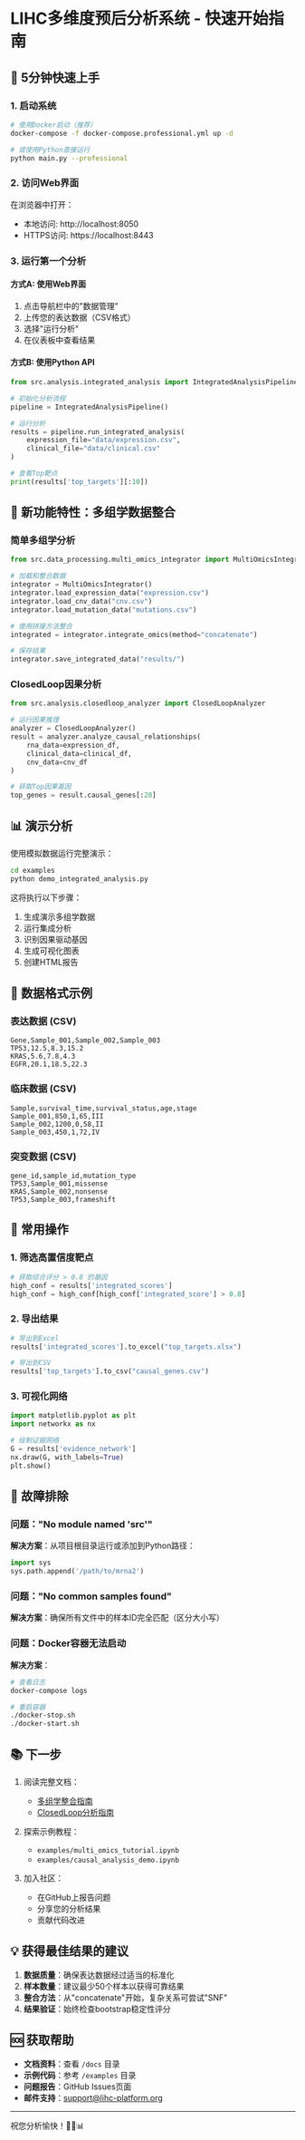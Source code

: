 # LIHC多维度预后分析系统 - 快速开始指南

## 🚀 5分钟快速上手

### 1. 启动系统

```bash
# 使用Docker启动（推荐）
docker-compose -f docker-compose.professional.yml up -d

# 或使用Python直接运行
python main.py --professional
```

### 2. 访问Web界面

在浏览器中打开：
- 本地访问: http://localhost:8050
- HTTPS访问: https://localhost:8443

### 3. 运行第一个分析

#### 方式A: 使用Web界面
1. 点击导航栏中的"数据管理"
2. 上传您的表达数据（CSV格式）
3. 选择"运行分析"
4. 在仪表板中查看结果

#### 方式B: 使用Python API

```python
from src.analysis.integrated_analysis import IntegratedAnalysisPipeline

# 初始化分析流程
pipeline = IntegratedAnalysisPipeline()

# 运行分析
results = pipeline.run_integrated_analysis(
    expression_file="data/expression.csv",
    clinical_file="data/clinical.csv"
)

# 查看Top靶点
print(results['top_targets'][:10])
```

## 🧬 新功能特性：多组学数据整合

### 简单多组学分析

```python
from src.data_processing.multi_omics_integrator import MultiOmicsIntegrator

# 加载和整合数据
integrator = MultiOmicsIntegrator()
integrator.load_expression_data("expression.csv")
integrator.load_cnv_data("cnv.csv")
integrator.load_mutation_data("mutations.csv")

# 使用拼接方法整合
integrated = integrator.integrate_omics(method="concatenate")

# 保存结果
integrator.save_integrated_data("results/")
```

### ClosedLoop因果分析

```python
from src.analysis.closedloop_analyzer import ClosedLoopAnalyzer

# 运行因果推理
analyzer = ClosedLoopAnalyzer()
result = analyzer.analyze_causal_relationships(
    rna_data=expression_df,
    clinical_data=clinical_df,
    cnv_data=cnv_df
)

# 获取Top因果基因
top_genes = result.causal_genes[:20]
```

## 📊 演示分析

使用模拟数据运行完整演示：

```bash
cd examples
python demo_integrated_analysis.py
```

这将执行以下步骤：
1. 生成演示多组学数据
2. 运行集成分析
3. 识别因果驱动基因
4. 生成可视化图表
5. 创建HTML报告

## 📁 数据格式示例

### 表达数据 (CSV)
```
Gene,Sample_001,Sample_002,Sample_003
TP53,12.5,8.3,15.2
KRAS,5.6,7.8,4.3
EGFR,20.1,18.5,22.3
```

### 临床数据 (CSV)
```
Sample,survival_time,survival_status,age,stage
Sample_001,850,1,65,III
Sample_002,1200,0,58,II
Sample_003,450,1,72,IV
```

### 突变数据 (CSV)
```
gene_id,sample_id,mutation_type
TP53,Sample_001,missense
KRAS,Sample_002,nonsense
TP53,Sample_003,frameshift
```

## 🔧 常用操作

### 1. 筛选高置信度靶点
```python
# 获取综合评分 > 0.8 的基因
high_conf = results['integrated_scores']
high_conf = high_conf[high_conf['integrated_score'] > 0.8]
```

### 2. 导出结果
```python
# 导出到Excel
results['integrated_scores'].to_excel("top_targets.xlsx")

# 导出到CSV
results['top_targets'].to_csv("causal_genes.csv")
```

### 3. 可视化网络
```python
import matplotlib.pyplot as plt
import networkx as nx

# 绘制证据网络
G = results['evidence_network']
nx.draw(G, with_labels=True)
plt.show()
```

## 🐛 故障排除

### 问题："No module named 'src'"
**解决方案**：从项目根目录运行或添加到Python路径：
```python
import sys
sys.path.append('/path/to/mrna2')
```

### 问题："No common samples found"
**解决方案**：确保所有文件中的样本ID完全匹配（区分大小写）

### 问题：Docker容器无法启动
**解决方案**：
```bash
# 查看日志
docker-compose logs

# 重启容器
./docker-stop.sh
./docker-start.sh
```

## 📚 下一步

1. 阅读完整文档：
   - [多组学整合指南](docs/multi_omics_integration_guide.md)
   - [ClosedLoop分析指南](docs/closedloop_analysis_guide.md)

2. 探索示例教程：
   - `examples/multi_omics_tutorial.ipynb`
   - `examples/causal_analysis_demo.ipynb`

3. 加入社区：
   - 在GitHub上报告问题
   - 分享您的分析结果
   - 贡献代码改进

## 💡 获得最佳结果的建议

1. **数据质量**：确保表达数据经过适当的标准化
2. **样本数量**：建议最少50个样本以获得可靠结果
3. **整合方法**：从"concatenate"开始，复杂关系可尝试"SNF"
4. **结果验证**：始终检查bootstrap稳定性评分

## 🆘 获取帮助

- **文档资料**：查看 `/docs` 目录
- **示例代码**：参考 `/examples` 目录
- **问题报告**：GitHub Issues页面
- **邮件支持**：support@lihc-platform.org

---

祝您分析愉快！🧬🔬📊